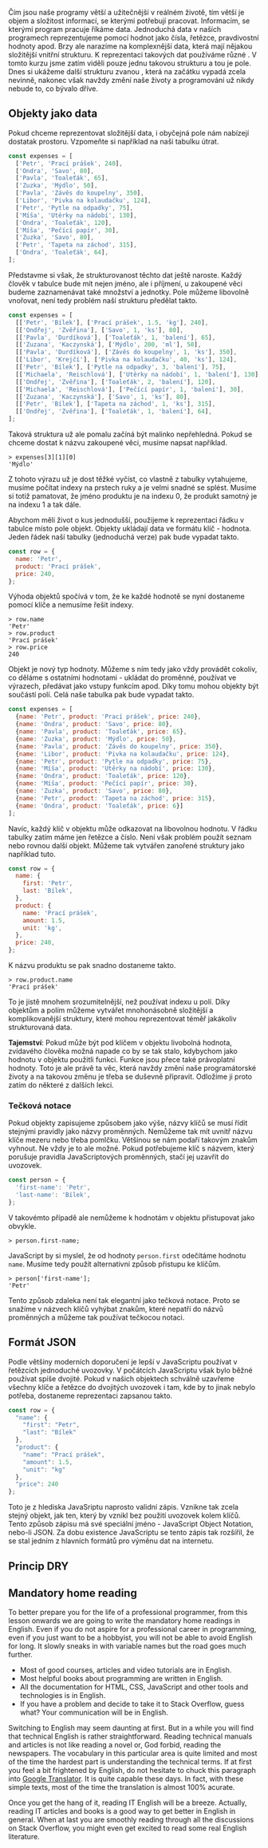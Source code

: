 Čím jsou naše programy větší a užitečnější v reálném životě, tím větší je objem a složitost informací, se kterými potřebují pracovat. Informacím, se kterými program pracuje říkáme data. Jednoduchá data v naších programech reprezentujeme pomocí hodnot jako čísla, řetězce, pravdivostní hodnoty apod. Brzy ale narazíme na komplexnější data, která mají nějakou složitější vnitřní strukturu. K reprezentaci takových dat používáme různé <term cs="datové struktury" en="data structures">. V tomto kurzu jsme zatím viděli pouze jednu takovou strukturu a tou je pole. Dnes si ukážeme další strukturu zvanou <term cs="objekt" en="object">, která na začátku vypadá zcela nevinně, nakonec však navždy změní naše životy a programování už nikdy nebude to, co bývalo dříve.

## Objekty jako data

Pokud chceme reprezentovat složitější data, i obyčejná pole nám nabízejí dostatak prostoru. Vzpomeňte si například na naši tabulku útrat.

```js
const expenses = [
  ['Petr', 'Prací prášek', 240],
  ['Ondra', 'Savo', 80],
  ['Pavla', 'Toaleťák', 65],
  ['Zuzka', 'Mýdlo', 50],
  ['Pavla', 'Závěs do koupelny', 350],
  ['Libor', 'Pivka na kolaudačku', 124],
  ['Petr', 'Pytle na odpadky', 75],
  ['Míša', 'Utěrky na nádobí', 130],
  ['Ondra', 'Toaleťák', 120],
  ['Míša', 'Pečící papír', 30],
  ['Zuzka', 'Savo', 80],
  ['Petr', 'Tapeta na záchod', 315],
  ['Ondra', 'Toaleťák', 64],
];
```

Představme si však, že strukturovanost těchto dat ještě naroste. Každý člověk v tabulce bude mít nejen jméno, ale i příjmení, u zakoupené věci budeme zaznamenávat také množství a jednotky. Pole můžeme libovolně vnořovat, není tedy problém naší strukturu předělat takto.

```js
const expenses = [
  [['Petr', 'Bílek'], ['Prací prášek', 1.5, 'kg'], 240],
  [['Ondřej', 'Zvěřina'], ['Savo', 1, 'ks'], 80],
  [['Pavla', 'Durdíková'], ['Toaleťák', 1, 'balení'], 65],
  [['Zuzana', 'Kaczynská'], ['Mýdlo', 200, 'ml'], 50],
  [['Pavla', 'Durdíková'], ['Závěs do koupelny', 1, 'ks'], 350],
  [['Libor', 'Krejčí'], ['Pivka na kolaudačku', 40, 'ks'], 124],
  [['Petr', 'Bílek'], ['Pytle na odpadky', 3, 'balení'], 75],
  [['Michaela', 'Reischlová'], ['Utěrky na nádobí', 1, 'balení'], 130],
  [['Ondřej', 'Zvěřina'], ['Toaleťák', 2, 'balení'], 120],
  [['Michaela', 'Reischlová'], ['Pečící papír', 1, 'balení'], 30],
  [['Zuzana', 'Kaczynská'], ['Savo', 1, 'ks'], 80],
  [['Petr', 'Bílek'], ['Tapeta na záchod', 1, 'ks'], 315],
  [['Ondřej', 'Zvěřina'], ['Toaleťák', 1, 'balení'], 64],
];
```

Taková struktura už ale pomalu začíná být malinko nepřehledná. Pokud se chceme dostat k názvu zakoupené věci, musíme napsat například.

```jscon
> expenses[3][1][0]
'Mýdlo'
```

Z tohoto výrazu už je dost těžké vyčíst, co vlastně z tabulky vytahujeme, musíme počítat indexy na prstech ruky a je velmi snadné se splést. Musíme si totiž pamatovat, že jméno produktu je na indexu 0, že produkt samotný je na indexu 1 a tak dále.

Abychom měli život o kus jednodušší, použijeme k reprezentaci řádku v tabulce místo pole objekt. Objekty ukládají data ve formátu klíč - hodnota. Jeden řádek naší tabulky (jednoduchá verze) pak bude vypadat takto.

```js
const row = {
  name: 'Petr',
  product: 'Prací prášek',
  price: 240,
};
```

Výhoda objektů spočívá v tom, že ke každé hodnotě se nyní dostaneme pomocí klíče a nemusíme řešit indexy.

```jscon
> row.name
'Petr'
> row.product
'Prací prášek'
> row.price
240
```

Objekt je nový typ hodnoty. Můžeme s ním tedy jako vždy provádět cokoliv, co děláme s ostatními hodnotami - ukládat do proměnné, používat ve výrazech, předávat jako vstupy funkcím apod. Díky tomu mohou objekty být součástí polí. Celá naše tabulka pak bude vypadat takto.

```js
const expenses = [
  {name: 'Petr', product: 'Prací prášek', price: 240},
  {name: 'Ondra', product: 'Savo', price: 80},
  {name: 'Pavla', product: 'Toaleťák', price: 65},
  {name: 'Zuzka', product: 'Mýdlo', price: 50},
  {name: 'Pavla', product: 'Závěs do koupelny', price: 350},
  {name: 'Libor', product: 'Pivka na kolaudačku', price: 124},
  {name: 'Petr', product: 'Pytle na odpadky', price: 75},
  {name: 'Míša', product: 'Utěrky na nádobí', price: 130},
  {name: 'Ondra', product: 'Toaleťák', price: 120},
  {name: 'Míša', product: 'Pečící papír', price: 30},
  {name: 'Zuzka', product: 'Savo', price: 80},
  {name: 'Petr', product: 'Tapeta na záchod', price: 315},
  {name: 'Ondra', product: 'Toaleťák', price: 6}]
];
```

Navíc, každý klíč v objektu může odkazovat na libovolnou hodnotu. V řádku tabulky zatím máme jen řetězce a číslo. Není však problém použít seznam nebo rovnou další objekt. Můžeme tak vytvářen zanořené struktury jako například tuto.

```js
const row = {
  name: {
    first: 'Petr',
    last: 'Bílek',
  },
  product: {
    name: 'Prací prášek',
    amount: 1.5,
    unit: 'kg',
  },
  price: 240,
};
```

K názvu produktu se pak snadno dostaneme takto.

```jscon
> row.product.name
'Prací prášek'
```

To je jistě mnohem srozumitelnější, než používat indexu u polí. Díky objektům a polím můžeme vytvářet mnohonásobně složitější a komplikovanější struktury, které mohou reprezentovat téměř jakákoliv strukturovaná data.

**Tajemství**: Pokud může být pod klíčem v objektu livobolná hodnota, zvídavého člověka možná napade co by se tak stalo, kdybychom jako hodnotu v objektu použitli funkci. Funkce jsou přece také právoplatní hodnoty. Toto je ale právě ta věc, která navždy změní naše programátorské životy a na takovou změnu je třeba se duševně připravit. Odložíme ji proto zatím do některé z dalších lekci.

### Tečková notace

Pokud objekty zapisujeme způsobem jako výše, názvy klíčů se musí řídit stejnými pravidly jako názvy proměnných. Nemůžeme tak mít uvnitř názvu klíče mezeru nebo třeba pomlčku. Většinou se nám podaří takovým znakům vyhnout. Ne vždy je to ale možné. Pokud potřebujeme klíč s názvem, který porušuje pravidla JavaScriptových proměnných, stačí jej uzavřít do uvozovek.

```js
const person = {
  'first-name': 'Petr',
  'last-name': 'Bílek',
};
```

V takovémto případě ale nemůžeme k hodnotám v objektu přistupovat jako obvykle.

```jscon
> person.first-name;
```

JavaScript by si myslel, že od hodnoty `person.first` odečítáme hodnotu `name`. Musíme tedy použít alternativní způsob přistupu ke klíčům.

```jscon
> person['first-name'];
'Petr'
```

Tento způsob zdaleka není tak elegantní jako tečková notace. Proto se snažíme v názvech klíčů vyhýbat znakům, které nepatří do názvů proměnných a můžeme tak používat tečkocou notaci.

## Formát JSON

Podle většiny moderních doporučení je lepší v JavaScriptu používat v řetězcích jednoduché uvozovky. V počátcích JavaScriptu však bylo běžné používat spíše dvojité. Pokud v našich objektech schválně uzavřeme všechny klíče a řetězce do dvojitých uvozovek i tam, kde by to jinak nebylo potřeba, dostaneme reprezentaci zapsanou takto.

<!-- prettier-ignore-start -->
```js
const row = {
  "name": {
    "first": "Petr",
    "last": "Bílek"
  },
  "product": {
    "name": "Prací prášek",
    "amount": 1.5,
    "unit": "kg"
  },
  "price": 240
};
```
<!-- prettier-ignore-end -->

Toto je z hlediska JavaSriptu naprosto validní zápis. Vznikne tak zcela stejný objekt, jak ten, který by vznikl bez použití uvozovek kolem klíčů. Tento způsob zápisu má své speciální jméno - JavaScript Object Notation, nebo-li JSON. Za dobu existence JavaScriptu se tento zápis tak rozšířil, že se stal jedním z hlavních formátů pro výměnu dat na internetu.

## Princip DRY

## Mandatory home reading

To better prepare you for the life of a professional programmer, from this lesson onwards we are going to write the mandatory home readings in English. Even if you do not aspire for a professional career in programming, even if you just want to be a hobbyist, you will not be able to avoid English for long. It slowly sneaks in with variable names but the road goes much further.

- Most of good courses, articles and video tutorials are in English.
- Most helpful books about programming are written in English.
- All the documentation for HTML, CSS, JavaScript and other tools and technologies is in English.
- If you have a problem and decide to take it to Stack Overflow, guess what? Your communication will be in English.

Switching to English may seem daunting at first. But in a while you will find that technical English is rather straightforward. Reading technical manuals and articles is not like reading a novel or, God forbid, reading the newspapers. The vocabulary in this particular area is quite limited and most of the time the hardest part is understanding the technical terms. If at first you feel a bit frightened by English, do not hesitate to chuck this paragraph into [Google Translator](https://translate.google.com/?sl=en&tl=cs). It is quite capable these days. In fact, with these simple texts, most of the time the translation is almost 100% acurate.

Once you get the hang of it, reading IT English will be a breeze. Actually, reading IT articles and books is a good way to get better in English in general. When at last you are smoothly reading through all the discussions on Stack Overflow, you might even get excited to read some real English literature.
